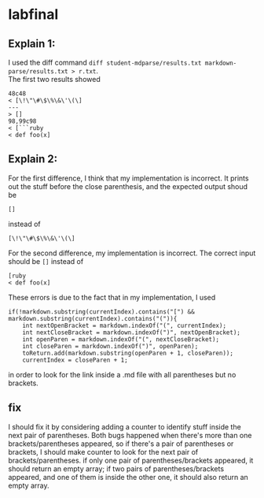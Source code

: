 # labfinal
## Explain 1:<br>
I used the diff command `diff student-mdparse/results.txt markdown-parse/results.txt > r.txt`.<BR>
The first two results showed 
```
48c48
< [\!\"\#\$\%\&\'\(\]
---
> []
98,99c98
< [```ruby
< def foo(x]
```
## Explain 2:<br>
For the first difference, I think that my implementation is incorrect. It prints out the stuff before the close parenthesis, and the expected output shoud be
 ```
 []
 ``` 
instead of 
```
[\!\"\#\$\%\&\'\(\]
```

For the second difference, my implementation is incorrect. The correct input should be `[]` instead of 
```
[ruby
< def foo(x]
```
These errors is due to the fact that in my implementation, I used
```
if(!markdown.substring(currentIndex).contains("[") && markdown.substring(currentIndex).contains("(")){
    int nextOpenBracket = markdown.indexOf("(", currentIndex);
    int nextCloseBracket = markdown.indexOf(")", nextOpenBracket);
    int openParen = markdown.indexOf("(", nextCloseBracket);
    int closeParen = markdown.indexOf(")", openParen);
    toReturn.add(markdown.substring(openParen + 1, closeParen));
    currentIndex = closeParen + 1;
```
in order to look for the link inside a .md file with all parentheses but no brackets. 
## fix
I should fix it by considering adding a counter to identify stuff inside the next pair of parentheses. Both bugs happened when there's more than one brackets/parentheses appeared, so if there's a pair of parentheses or brackets, I should make counter to look for the next pair of brackets/parentheses. if only one pair of parentheses/brackets appeared, it should return an empty array; if two pairs of parentheses/brackets appeared, and one of them is inside the other one, it should also return an empty array.

 

